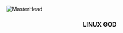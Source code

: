 ![MasterHead](https://i.pinimg.com/236x/18/44/29/1844292b4545a9a85aa806c645f060dd.jpg) 









<h3 align="center">LINUX GOD</h3>
